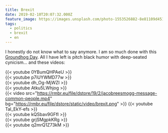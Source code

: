 ```yaml
---
title: Brexit
date: 2019-02-10T20:07:32.000Z
feature_image: https://images.unsplash.com/photo-1553526882-8e81109d4511?ixlib=rb-1.2.1&q=80&fm=jpg&crop=entropy&cs=tinysrgb&w=1080&fit=max&ixid=eyJhcHBfaWQiOjExNzczfQ
tags:
  - politics
  - brexit
  - en
---
```

I honestly do not know what to say anymore. I am so much done with this [Groundhog Day](https://en.wikipedia.org/wiki/Groundhog_Day_\(film\)#Plot). All I have left is pitch black humor with deep-seated cynicism... and these videos:

{{< youtube 0YBumQHPAeU >}}  
{{< youtube p7iUYWMD77w >}}  
{{< youtube dh_Og-MjWZI >}}  
{{< youtube Atku5LWhjog >}}  
{{< video src="https://rmbr.eu/file/dstore/19/2/jacobreesmogg-message-common-people.mp4" bg="https://rmbr.eu/file/dstore/static/video/brexit.png" >}}
{{< youtube Tal_EkY-efs >}}  
{{< youtube kQSbav9GFfI >}}  
{{< youtube grjSMgpkKRg >}}  
{{< youtube q2mrQ1Z73kM >}}
